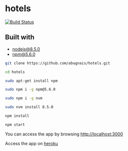 # hotels
[![Build Status](https://travis-ci.org/abugnais/hotels.svg?branch=master)](https://travis-ci.org/abugnais/hotels)

## Built with
* nodejs@8.5.0
* npm@5.6.0

```bash
git clone https://github.com/abugnais/hotels.git

cd hotels

sudo apt-get install npm

sudo npm i -g npm@5.6.0

sudo npm i -g nvm

sudo nvm install 8.5.0

npm install

npm start
```

You can access the app by browsing [http://localhost:3000](http://localhost:3000)

Access the app on [heroku](https://guarded-temple-66581.herokuapp.com)

